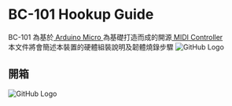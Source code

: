 # BC-101 Hookup Guide
BC-101 為基於[ Arduino Micro ](https://store.arduino.cc/usa/arduino-micro)為基礎打造而成的開源[ MIDI Controller ](https://en.wikipedia.org/wiki/MIDI_controller)<br>
本文件將會簡述本裝置的硬體組裝說明及韌體燒錄步驟
![GitHub Logo](https://mainnolab.files.wordpress.com/2021/05/00.png?w=1024)
## 開箱
![GitHub Logo](https://mainnolab.files.wordpress.com/2021/05/01.jpg?w=1024)<br>

